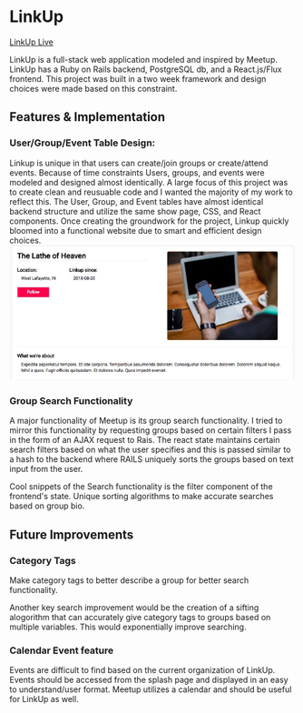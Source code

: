 # LinkUp
[LinkUp Live](http://link--up.herokuapp.com/#/)

LinkUp is a full-stack web application modeled and inspired by Meetup. LinkUp has a Ruby on Rails backend, PostgreSQL db, and a React.js/Flux frontend.
This project was built in a two week framework and design choices were made based on this constraint.

## Features & Implementation
### User/Group/Event Table Design:
Linkup is unique in that users can create/join groups or create/attend events. Because of time constraints Users, groups, and events were modeled and designed almost identically. A large focus of this project was to create clean and reusuable code and I wanted the majority of my work to reflect this. The User, Group, and Event tables have almost identical backend structure and utilize the same show page, CSS, and React components. Once creating the groundwork for the project, Linkup quickly bloomed into a functional website due to smart and efficient design choices.
![alt text](https://github.com/kmojabe/LinkUp/blob/master/app/assets/images/ShowPage.jpeg)

### Group Search Functionality
A major functionality of Meetup is its group search functionality. I tried to mirror this functionality by requesting groups based on certain filters I pass in the form of an AJAX request to Rais. The react state maintains certain search filters based on what the user specifies and this is passed similar to a hash to the backend where RAILS uniquely sorts the groups based on text input from the user.

Cool snippets of the Search functionality is the filter component of the frontend's state.
Unique sorting algorithms to make accurate searches based on group bio. 

## Future Improvements
### Category Tags 
Make category tags to better describe a group for better search functionality.

Another key search improvement would be the creation of a sifting alogorithm that can accurately give category tags to groups based on multiple variables. This would exponentially improve searching.

### Calendar Event feature
Events are difficult to find based on the current organization of LinkUp. Events should be accessed from the splash page and displayed in an easy to understand/user format. Meetup utilizes a calendar and should be useful for LinkUp as well.
